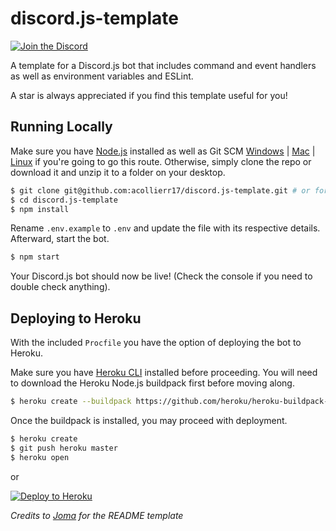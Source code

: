 # discord.js-template 

[![Join the Discord](https://discordapp.com/api/guilds/480231440932667393/embed.png)](https://discord.gg/g7wr8xb)

A template for a Discord.js bot that includes command and event handlers as well as environment variables and ESLint.

A star is always appreciated if you find this template useful for you!

## Running Locally
Make sure you have [Node.js](http://nodejs.org/) installed as well as Git SCM [Windows](https://git-scm.com/download/win) | [Mac](https://git-scm.com/download/mac) | [Linux](https://git-scm.com/download/linux) if you're going to go this route. Otherwise, simply clone the repo or download it and unzip it to a folder on your desktop.
```bash
$ git clone git@github.com:acollierr17/discord.js-template.git # or fork
$ cd discord.js-template
$ npm install
```
Rename `.env.example` to `.env` and update the file with its respective details. Afterward, start the bot.
```bash
$ npm start
```
Your Discord.js bot should now be live! (Check the console if you need to double check anything).

## Deploying to Heroku
With the included `Procfile` you have the option of deploying the bot to Heroku.

Make sure you have [Heroku CLI](https://cli.heroku.com/) installed before proceeding. You will need to download the Heroku Node.js buildpack first before moving along.
```bash
$ heroku create --buildpack https://github.com/heroku/heroku-buildpack-nodejs.git
```
Once the buildpack is installed, you may proceed with deployment.
```bash
$ heroku create
$ git push heroku master
$ heroku open
```
or

[![Deploy to Heroku](https://www.herokucdn.com/deploy/button.png)](https://heroku.com/deploy)

*Credits to [Joma](https://github.com/jomaoppa) for the README template*